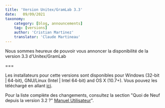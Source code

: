 ```yaml
---
title: 'Version Unitex/GramLab 3.3'
date:   09/09/2021
taxonomy:
    category: [blog, announcements]
    tag: [versions]
    author: 'Cristian Martinez'
    translator: 'Claude Martineau'
---
```


Nous sommes heureux de pouvoir vous annoncer la disponibilité de la version 3.3 d'Unitex/GramLab

===

Les installateurs pour cette versions sont disponibles pour Windows (32-bit | 64-bit), GNU/Linux (Intel | Intel 64-bit) and OS X (10.7+). Vous pouvez les téléchargé en allant [ici](https://unitexgramlab.org/#downloads).

Pour la liste complète des changements, consultez la section "Quoi de Neuf depuis la version 3.2 ?" [Manuel Utilisateur](http://releases.unitexgramlab.org/3.3/man/Unitex-GramLab-3.3-usermanual-fr.pdf)".
